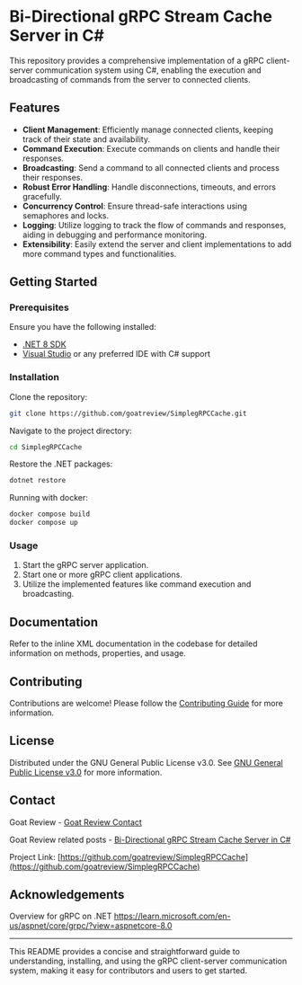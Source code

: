 # Bi-Directional gRPC Stream Cache Server in C#

This repository provides a comprehensive implementation of a gRPC client-server communication system using C#, enabling the execution and broadcasting of commands from the server to connected clients.

## Features

- **Client Management**: Efficiently manage connected clients, keeping track of their state and availability.
- **Command Execution**: Execute commands on clients and handle their responses.
- **Broadcasting**: Send a command to all connected clients and process their responses.
- **Robust Error Handling**: Handle disconnections, timeouts, and errors gracefully.
- **Concurrency Control**: Ensure thread-safe interactions using semaphores and locks.
- **Logging**: Utilize logging to track the flow of commands and responses, aiding in debugging and performance monitoring.
- **Extensibility**: Easily extend the server and client implementations to add more command types and functionalities.

## Getting Started

### Prerequisites

Ensure you have the following installed:

- [.NET 8 SDK](https://dotnet.microsoft.com/en-us/download/dotnet/8.0)
- [Visual Studio](https://visualstudio.microsoft.com/) or any preferred IDE with C# support

### Installation

Clone the repository:

```sh
git clone https://github.com/goatreview/SimplegRPCCache.git
```

Navigate to the project directory:

```sh
cd SimplegRPCCache
```

Restore the .NET packages:

```sh
dotnet restore
```

Running with docker:

```sh
docker compose build
docker compose up
```

### Usage

1. Start the gRPC server application.
2. Start one or more gRPC client applications.
3. Utilize the implemented features like command execution and broadcasting.

## Documentation

Refer to the inline XML documentation in the codebase for detailed information on methods, properties, and usage.

## Contributing

Contributions are welcome! Please follow the [Contributing Guide](CONTRIBUTING.md) for more information.

## License

Distributed under the GNU General Public License v3.0. See [GNU General Public License v3.0](https://github.com/goatreview/SimplegRPCCache/blob/main/LICENSE) for more information.

## Contact

Goat Review - [Goat Review Contact](https://goatreview.com/contact)

Goat Review related posts - [Bi-Directional gRPC Stream Cache Server in C#](https://goatreview.com/bi-directional-grpc-stream-cache-server-csharp)

Project Link: [https://github.com/goatreview/SimplegRPCCache](https://github.com/goatreview/SimplegRPCCache)

## Acknowledgements

Overview for gRPC on .NET https://learn.microsoft.com/en-us/aspnet/core/grpc/?view=aspnetcore-8.0

---

This README provides a concise and straightforward guide to understanding, installing, and using the gRPC client-server communication system, making it easy for contributors and users to get started.